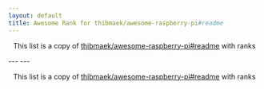 ```yaml
---
layout: default
title: Awesome Rank for thibmaek/awesome-raspberry-pi#readme
---
```


<p align="center">
	This list is a copy of <a href="https://github.com/thibmaek/awesome-raspberry-pi#readme">thibmaek/awesome-raspberry-pi#readme</a> with ranks
</p>
---
---
<p align="center">
	This list is a copy of <a href="https://github.com/thibmaek/awesome-raspberry-pi#readme">thibmaek/awesome-raspberry-pi#readme</a> with ranks
</p>

